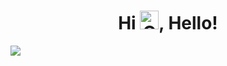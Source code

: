 
<h1 align="center">Hi <img height=30 width=30 alt="GIF" src="https://raw.githubusercontent.com/MartinHeinz/MartinHeinz/master/wave.gif" />, Hello!</h1>

![](https://komarev.com/ghpvc/?username=ds0212)
